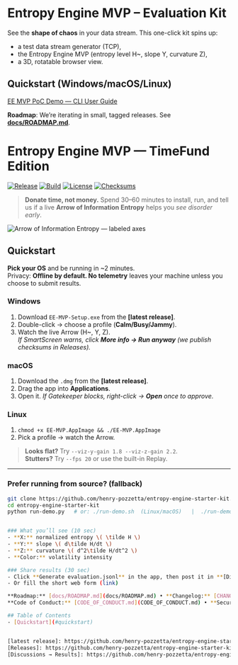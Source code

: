 # Entropy Engine MVP – Evaluation Kit

See the **shape of chaos** in your data stream. This one-click kit spins up:
- a test data stream generator (TCP),
- the Entropy Engine MVP (entropy level H~, slope Y, curvature Z),
- a 3D, rotatable browser view.

## Quickstart (Windows/macOS/Linux)
<a id="quickstart"></a>

[EE MVP PoC Demo — CLI User Guide](docs/CLI_GUIDE.md)

**Roadmap**: We’re iterating in small, tagged releases. See **[docs/ROADMAP.md](docs/ROADMAP.md)**.

# Entropy Engine MVP — TimeFund Edition

[![Release](https://img.shields.io/github/v/release/OWNER/REPO?label=release)](https://github.com/OWNER/REPO/releases)
[![Build](https://img.shields.io/github/actions/workflow/status/OWNER/REPO/ci.yml?label=ci)](https://github.com/OWNER/REPO/actions)
[![License](https://img.shields.io/badge/license-MIT-green.svg)](LICENSE)
[![Checksums](https://img.shields.io/badge/download-checksums-blue)](https://github.com/OWNER/REPO/releases/latest)

> **Donate time, not money.** Spend 30–60 minutes to install, run, and tell us if a live **Arrow of Information Entropy** helps you *see disorder early*.

![Arrow of Information Entropy — labeled axes](docs/img/arrow-hero.gif)

<a id="quickstart"></a>

## Quickstart

**Pick your OS** and be running in ~2 minutes.  
Privacy: **Offline by default. No telemetry** leaves your machine unless you choose to submit results.

### Windows
1. Download `EE-MVP-Setup.exe` from the **[latest release]**.
2. Double-click → choose a profile (**Calm/Busy/Jammy**).
3. Watch the live Arrow (H~, Y, Z).  
   _If SmartScreen warns, click **More info → Run anyway** (we publish checksums in Releases)._

### macOS
1. Download the `.dmg` from the **[latest release]**.
2. Drag the app into **Applications**.
3. Open it. _If Gatekeeper blocks, right-click → **Open** once to approve._

### Linux
1. `chmod +x EE-MVP.AppImage && ./EE-MVP.AppImage`
2. Pick a profile → watch the Arrow.

> **Looks flat?** Try `--viz-y-gain 1.8 --viz-z-gain 2.2`.  
> **Stutters?** Try `--fps 20` or use the built-in Replay.

---

### Prefer running from source? (fallback)
```bash
git clone https://github.com/henry-pozzetta/entropy-engine-starter-kit.git
cd entropy-engine-starter-kit
python run-demo.py   # or: ./run-demo.sh  (Linux/macOS)   |  ./run-demo.ps1  (Windows)


### What you’ll see (10 sec)
- **X:** normalized entropy \( \tilde H \)  
- **Y:** slope \( d\tilde H/dt \)  
- **Z:** curvature \( d^2\tilde H/dt^2 \)  
- **Color:** volatility intensity

### Share results (30 sec)
- Click **Generate evaluation.jsonl** in the app, then post it in **[Discussions → Results](https://github.com/OWNER/REPO/discussions/new?category=results)**  
- Or fill the short web form (link)

**Roadmap:** [docs/ROADMAP.md](docs/ROADMAP.md) • **Changelog:** [CHANGELOG.md](CHANGELOG.md) • **Troubleshooting:** [docs/troubleshooting.md](docs/troubleshooting.md)  
**Code of Conduct:** [CODE_OF_CONDUCT.md](CODE_OF_CONDUCT.md) • **Security:** [SECURITY.md](SECURITY.md)

## Table of Contents
- [Quickstart](#quickstart)


[latest release]: https://github.com/henry-pozzetta/entropy-engine-starter-kit/releases/latest
[Releases]: https://github.com/henry-pozzetta/entropy-engine-starter-kit/releases
[Discussions → Results]: https://github.com/henry-pozzetta/entropy-engine-starter-kit/discussions

